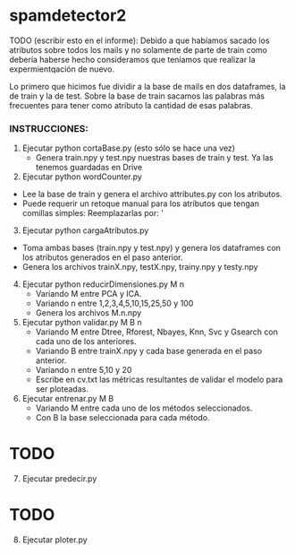 # spamdetector2
TODO (escribir esto en el informe):
Debido a que habíamos sacado los atributos sobre todos los mails y no solamente de parte de train
como debería haberse hecho consideramos que teníamos que realizar la expermientqación de nuevo.

Lo primero que hicimos fue dividir a la base de mails en dos dataframes, la de train y la de test.
Sobre la base de train sacamos las palabras más frecuentes para tener como atributo la cantidad de esas palabras.

### INSTRUCCIONES:


1. Ejecutar python cortaBase.py (esto sólo se hace una vez)
   * Genera train.npy y test.npy nuestras bases de train y test. Ya las tenemos guardadas en Drive
2.  Ejecutar python wordCounter.py
   * Lee la base de train y genera el archivo attributes.py con los atributos.
   * Puede requerir un retoque manual para los atributos que tengan comillas simples: Reemplazarlas por: \'
3.  Ejecutar python cargaAtributos.py
   * Toma ambas bases (train.npy y test.npy) y genera los dataframes con los atributos generados en el paso anterior.
   * Genera los archivos trainX.npy, testX.npy, trainy.npy y testy.npy
4. Ejecutar python reducirDimensiones.py M n
   * Variando M entre PCA y ICA.
   * Variando n entre 1,2,3,4,5,10,15,25,50 y 100
   * Genera los archivos M.n.npy
5. Ejecutar python validar.py M B n
   * Variando M entre Dtree, Rforest, Nbayes, Knn, Svc y Gsearch con cada uno de los anteriores.
   * Variando B entre trainX.npy y cada base generada en el paso anterior.
   * Variando n entre 5,10 y 20
   * Escribe en cv.txt las métricas resultantes de validar el modelo para ser ploteadas.
6. Ejecutar entrenar.py M B
   * Variando M entre cada uno de los métodos seleccionados.
   * Con B la base seleccionada para cada método.

# TODO
7. Ejecutar predecir.py

# TODO
8. Ejecutar ploter.py

